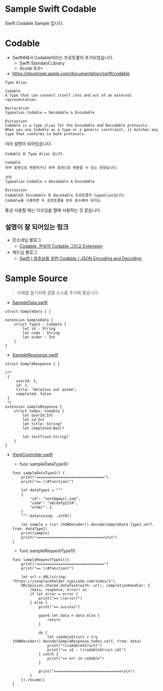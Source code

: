 # Sample Swift Codable
Swift Codable Sample 입니다.

# Codable
- Swift4에서 Codable이라는 프로토콜이 추가되었습니다. 
	- Swift Standard Library
	- Xcode 9.0+
- https://developer.apple.com/documentation/swift/codable

```
Type Alias

Codable
A type that can convert itself into and out of an external representation.

Declaration
typealias Codable = Decodable & Encodable

Discussion
Codable is a type alias for the Encodable and Decodable protocols. When you use Codable as a type or a generic constraint, it matches any type that conforms to both protocols.
```

이라 설명이 되어있습니다.

```
Codable 은 Type Alias 입니다.

Codable
외부 표현으로 변환하거나 외부 표현으로 변환할 수 있는 유형입니다.

선언
typealias Codable = Decodable & Encodable

Discussion
Codable은 Encodable 및 Decodable 프로토콜의 typealias입니다.
Codable을 사용하면 두 프로토콜을 모두 준수해야 되지요.
```

통상 사용할 때는 디코딩을 할때 사용하는 것 같습니다.

## 설명이 잘 되어있는 링크
- 민소네님 블로그
	- [Codable, 현실의 Codable 그리고 Extension](http://minsone.github.io/programming/swift-codable-and-exceptions-extension)
- 제드님 블로그
	- [Swift ) 왕초보를 위한 Codable / JSON Encoding and Decoding](https://zeddios.tistory.com/373)


# Sample Source
> 이해를 돕기위해 셈플 소스를 추가해 봤습니다.

- [SampleData.swift](https://github.com/ClintJang/sample-swift-codable/blob/master/JWSCodableSample/JWSCodableSample/Data/SampleData.swift)

```
struct SampleData { }

extension SampleData {
    struct Type1 : Codable {
        let id : String
        let code : String
        let order : Int
    }
}
```

- [SampleResponse.swift](https://github.com/ClintJang/sample-swift-codable/blob/master/JWSCodableSample/JWSCodableSample/Data/SampleResponse.swift)

```
struct SampleResponse { }

/**
 {
     userId: 1,
     id: 1,
     title: "delectus aut autem",
     completed: false
 }
 */
extension SampleResponse {
    struct todos: Codable {
        let userId:Int
        let id:Int
        let title: String?
        let completed:Bool?
        
        let testTrash:String?
    }
}

```

- [ViewController.swift](https://github.com/ClintJang/sample-swift-codable/blob/master/JWSCodableSample/JWSCodableSample/ViewController.swift)
	- func sampleDataType1()
	
	```
	func sampleDataType1() {
        print("===============================")
        print("== \(#function)")
        
        let dataType1 = """
        {
            "id": "test@gmail.com",
            "code": "abcdefg1234",
            "order": 1
        }
        """.data(using: .utf8)!
        
        let sample = try! JSONDecoder().decode(SampleData.Type1.self, from: dataType1)
        print(sample)
        print("===============================\n\n")
    }
	```

	- func sampleRequestType1()
	
	```
	func sampleRequestType1(){
        print("===============================")
        print("== \(#function)")
        
        let url = URL(string: "https://jsonplaceholder.typicode.com/todos/1")
        URLSession.shared.dataTask(with: url!, completionHandler: {
            (data, response, error) in
            if let error = error {
                print("== \(error)")
            } else {
                print("== success")
                
                guard let data = data else {
                    return
                }
                
                do {
                    let codableStruct = try JSONDecoder().decode(SampleResponse.todos.self, from: data)
                    print("\(codableStruct)")
                    print("== id : \(codableStruct.id)")
                } catch {
                    print("== err in codable")
                }
                
                print("===============================\n\n")
            }
        }).resume()
    }
	```
	
